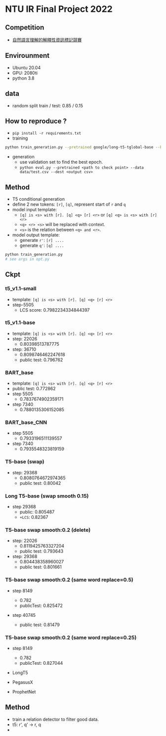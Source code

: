 # NTU IR Final Project 2022

## Competition

* [自然語言理解的解釋性資訊標記競賽](https://tbrain.trendmicro.com.tw/Competitions/Details/26)

## Envirounment

* Ubuntu 20.04
* GPU: 2080ti
* python 3.8

## data

* random split train / test: 0.85 / 0.15

## How to reproduce ?
* `pip install -r requirements.txt`
* training
```sh
python train_generation.py --pretrained google/long-t5-tglobal-base --batch_size 2 --output_dir <outputDir> --template_inp "[q] <q> is <s> with [r] <r>"
```
* generation
    * use validation set to find the best epoch.
    * `python eval.py --pretrained <path to check point> --data data/test.csv --dest <output csv>`

## Method

* T5 conditional generation
* define 2 new tokens: `[r]`, `[q]`, represent start of `r` and `q`
* model input template: 
    * `[q] is <s> with [r]. [q] <q> [r] <r>` or  `[q] <q> is <s> with [r] <r>`
    * `<q> <r> <s>` will be replaced with context.
    * `<s>` is the relation between `<q> and <r>`.
* model output template:
    * generate `r'`: `[r] ....`
    * generate `q'`: `[q] ....`
```py
python train_generation.py
# see args in opt.py 
```

## Ckpt

### t5_v1.1-small
* template: `[q] is <s> with [r]. [q] <q> [r] <r>`
* step-5505
    * LCS score: 0.7982234334844397

### t5_v1.1-base

* template: `[q] is <s> with [r]. [q] <q> [r] <r>`
* step: 22026
    * 0.80398513787775
* step: 36710
    * 0.8098746462247618
    * public test: 0.796762
    
### BART_base

* template: `[q] is <s> with [r]. [q] <q> [r] <r>`
* public test: 0.772862
* step 5505
    * 0.7837674902359171
* step 7340
    * 0.7880135306152085

### BART_base_CNN

* step 5505
    * 0.7933196511139557
* step 7340
    * 0.7935548323819159

### T5-base (swap)
* step: 29368
    * 0.8080764672974365
    * public test: 0.80042


### Long T5-base (swap smooth 0.15)
* step 29368
    * public: 0.805487
    * `+LCS`: 0.82367

### T5-base swap smooth:0.2 (delete)
* step: 22026
    * 0.8119425763327204
    * public test: 0.793643
* step: 29368
    * 0.804438358960027
    * public test: 0.801661

### T5-base swap smooth:0.2 (same word replace=0.5)
* step 8149
    * 0.782
    * publicTest: 0.825472

* step 40745
    * public test: 0.81479
### T5-base swap smooth:0.2 (same word replace=0.25)
* step 8149
    * 0.782
    * publicTest: 0.827044


* LongT5
* PegasusX
* ProphetNet


## Method
* train a relation detector to filter good data.
* t5: r', q' -> r, q
* 
